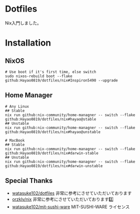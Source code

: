 # Dotfiles

Nix入門しました。

# Installation

## NixOS

```shell
# Use boot if it's first time, else switch
sudo nixos-rebuild boot --flake github:Hayao0819/dotfiles/nix#Inspiron5490 --upgrade
```

## Home Manager

```shell
# Any Linux
## Stable
nix run github:nix-community/home-managner -- switch --flake github:Hayao0819/dotfiles/nix#hayao@stable
## Unstable
nix run github:nix-community/home-managner -- switch --flake github:Hayao0819/dotfiles/nix#hayao@unstable

# MacBook
## Stable
nix run github:nix-community/home-managner -- switch --flake github:Hayao0819/dotfiles/nix#darwin-stable
## Unstable
nix run github:nix-community/home-managner -- switch --flake github:Hayao0819/dotfiles/nix#darwin-unstable
```

## Special Thanks

- [watasuke102/dotfiles](https://github.com/watasuke102/dotfiles) 非常に参考にさせていただいております
- [orzklv/nix](https://github.com/orzklv/nix) 非常に参考にさせていただいております2️⃣
- [watasuke102/mit-sushi-ware](https://github.com/watasuke102/mit-sushi-ware) MIT-SUSHI-WARE ライセンス
